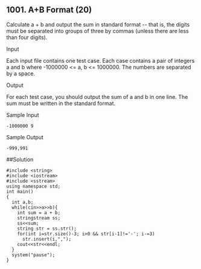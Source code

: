 ## 1001. A+B Format (20)
Calculate a + b and output the sum in standard format -- that is, the digits must be separated into groups of three by commas (unless there are less than four digits).

Input

Each input file contains one test case. Each case contains a pair of integers a and b where -1000000 <= a, b <= 1000000. The numbers are separated by a space.

Output

For each test case, you should output the sum of a and b in one line. The sum must be written in the standard format.

Sample Input
```
-1000000 9
```
Sample Output
```
-999,991
```
##Solution

```
#include <string>
#include <iostream>
#include <sstream>
using namespace std;
int main()
{
  int a,b;
  while(cin>>a>>b){
    int sum = a + b;
    stringstream ss;
    ss<<sum;
    string str = ss.str();
    for(int i=str.size()-3; i>0 && str[i-1]!='-'; i-=3)
      str.insert(i,",");
    cout<<str<<endl;
  }
  system("pause");
}
```
